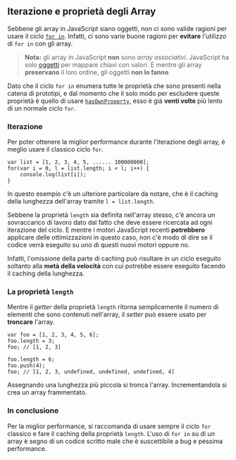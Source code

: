 ## Iterazione e proprietà degli Array

Sebbene gli array in JavaScript siano oggetti, non ci sono valide ragioni
per usare il ciclo [`for in`](#object.forinloop). Infatti, ci sono varie
buone ragioni per **evitare** l'utilizzo di `for in` con gli array.

> **Nota:** gli array in JavaScript **non** sono *array associativi*. JavaScript
> ha solo [oggetti](#object.general) per mappare chiavi con valori. E mentre
> gli array **preservano** il loro ordine, gli oggetti **non lo fanno**.

Dato che il ciclo `for in` enumera tutte le proprietà che sono presenti nella
catena di prototipi, e dal momento che il solo modo per escludere queste
proprietà è quello di usare [`hasOwnProperty`](#object.hasownproperty),
esso è già **venti volte** più lento di un normale ciclo `for`.

### Iterazione

Per poter ottenere la miglior performance durante l'iterazione degli array,
è meglio usare il classico ciclo `for`.

    var list = [1, 2, 3, 4, 5, ...... 100000000];
    for(var i = 0, l = list.length; i < l; i++) {
        console.log(list[i]);
    }

In questo esempio c'è un ulteriore particolare da notare, che è il caching
della lunghezza dell'array tramite `l = list.length`.

Sebbene la proprietà `length` sia definita nell'array stesso, c'è ancora un
sovraccarico di lavoro dato dal fatto che deve essere ricercata ad ogni
iterazione del ciclo. E mentre i motori JavaScript recenti **potrebbero**
applicare delle ottimizzazioni in questo caso, non c'è modo di dire se il
codice verrà eseguito su uno di questi nuovi motori oppure no.

Infatti, l'omissione della parte di caching può risultare in un ciclo eseguito
soltanto alla **metà della velocità** con cui potrebbe essere eseguito facendo
il caching della lunghezza.

### La proprietà `length`

Mentre il *getter* della proprietà `length` ritorna semplicemente il numero di
elementi che sono contenuti nell'array, il *setter* può essere usato per
**troncare** l'array.

    var foo = [1, 2, 3, 4, 5, 6];
    foo.length = 3;
    foo; // [1, 2, 3]

    foo.length = 6;
    foo.push(4);
    foo; // [1, 2, 3, undefined, undefined, undefined, 4]

Assegnando una lunghezza più piccola si tronca l'array. Incrementandola si
crea un array frammentato.

### In conclusione

Per la miglior performance, si raccomanda di usare sempre il ciclo `for`
classico e fare il caching della proprietà `length`. L'uso di `for in` su di
un array è segno di un codice scritto male che è suscettibile a bug e pessima
performance.

